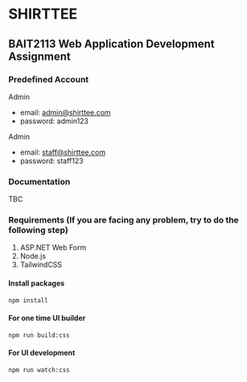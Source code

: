 # SHIRTTEE
## BAIT2113 Web Application Development Assignment

### Predefined Account
Admin
- email: admin@shirttee.com
- password: admin123

Admin
- email: staff@shirttee.com
- password: staff123

### Documentation
TBC

### Requirements (If you are facing any problem, try to do the following step)
1. ASP.NET Web Form
2. Node.js
3. TailwindCSS

#### Install packages
 `npm install`
#### For one time UI builder
   `npm run build:css` 
#### For UI development 
   `npm run watch:css` 

